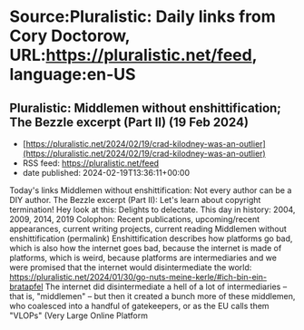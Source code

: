 # Source:Pluralistic: Daily links from Cory Doctorow, URL:https://pluralistic.net/feed, language:en-US

## Pluralistic: Middlemen without enshittification; The Bezzle excerpt (Part II) (19 Feb 2024)
 - [https://pluralistic.net/2024/02/19/crad-kilodney-was-an-outlier](https://pluralistic.net/2024/02/19/crad-kilodney-was-an-outlier)
 - RSS feed: https://pluralistic.net/feed
 - date published: 2024-02-19T13:36:11+00:00

Today's links Middlemen without enshittification: Not every author can be a DIY author. The Bezzle excerpt (Part II): Let's learn about copyright termination! Hey look at this: Delights to delectate. This day in history: 2004, 2009, 2014, 2019 Colophon: Recent publications, upcoming/recent appearances, current writing projects, current reading Middlemen without enshittification (permalink) Enshittification describes how platforms go bad, which is also how the internet goes bad, because the internet is made of platforms, which is weird, because platforms are intermediaries and we were promised that the internet would disintermediate the world: https://pluralistic.net/2024/01/30/go-nuts-meine-kerle/#ich-bin-ein-bratapfel The internet did disintermediate a hell of a lot of intermediaries &#8211; that is, "middlemen" &#8211; but then it created a bunch more of these middlemen, who coalesced into a handful of gatekeepers, or as the EU calls them "VLOPs" (Very Large Online Platform

